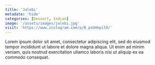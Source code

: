 ```yaml
---
title: 'Jalebi'
metadate: 'hide'
categories: [Dessert, Indian]
image: '/assets/images/jalebi.jpg'
visit: 'https://www.instagram.com/p/B_poGHkpilO/'
---
```


Lorem ipsum dolor sit amet, consectetur adipiscing elit, sed do eiusmod tempor incididunt ut labore et dolore magna aliqua. Ut enim ad minim veniam, quis nostrud exercitation ullamco laboris nisi ut aliquip ex ea commodo consequat.
